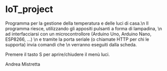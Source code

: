 # IoT_project

Programma per la gestione della temperatura e delle luci di casa.\n
Il programma riesce, utilizzando gli appositi pulsanti a forma di lampadina, \n
ad interfacciarsi con un microcontrollore (Arduino Uno, Arduino Nano, ESP8266, ...) \n
e tramite la porta seriale (o chiamate HTTP per chi le supporta) invia comandi che \n
verranno eseguiti dalla scheda.

Premere il tasto S per aprire/chiudere il menù luci.

Andrea Mistretta
